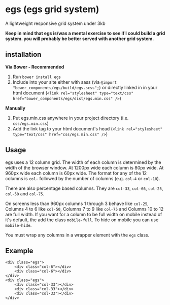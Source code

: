 egs (egs grid system)
=====================
A lightweight responsive grid system under 3kb

**Keep in mind that egs is/was a mental exercise to see if I could build a grid system. you will probably be better served with another grid system.**

## installation

**Via Bower - Recommended**

1.  Run `bower install egs`
2.  Include into your site either with sass (via `@import "bower_components/egs/build/egs.scss";`) or directly linked in in your html document (`<link rel="stylesheet" type="text/css" href="bower_components/egs/dist/egs.min.css" />`)

**Manually**

1.  Put egs.min.css anywhere in your project directory (i.e. `css/egs.min.css`)
2.  Add the link tag to your html document's head (`<link rel="stylesheet" type="text/css" href="css/egs.min.css" />`)

## Usage
egs uses a 12 column grid. The width of each column is determined by the width of the browser window. At 1200px wide each column is 80px wide. At 960px wide each column is 60px wide. The format for any of the 12 columns is `col-` followed by the number of columns (e.g. `col-4` or `col-10`).

There are also percentage based columns. They are `col-33`, `col-66`, `col-25`, `col-50` and `col-75`.

On screens less than 960px columns 1 through 3 behave like `col-25`, Columns 4 to 6 like `col-50`, Columns 7 to 9 like `col-75` and Columns 10 to 12 are full width. If you want for a column to be full width on mobile instead of it's default, the add the class `mobile-full`. To hide on mobile you can use `mobile-hide`.

You must wrap any columns in a wrapper element with the `egs` class.

## Example

    <div class="egs">
        <div class="col-6"></div>
        <div class="col-6"></div>
    </div>
    <div class="egs">
    	<div class="col-33"></div>
    	<div class="col-33"></div>
    	<div class="col-33"></div>
    </div>
